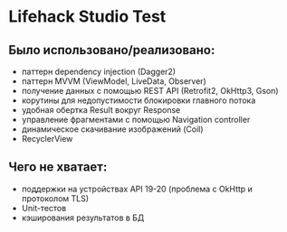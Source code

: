 # Lifehack Studio Test

## Было использовано/реализовано:
* паттерн dependency injection (Dagger2)
* паттерн MVVM (ViewModel, LiveData, Observer)
* получение данных с помощью REST API (Retrofit2, OkHttp3, Gson)
* корутины для недопустимости блокировки главного потока
* удобная обертка Result вокруг Response
* управление фрагментами с помощью Navigation controller
* динамическое скачивание изображений (Coil)
* RecyclerView

## Чего не хватает:
* поддержки на устройствах API 19-20 (проблема с OkHttp и протоколом TLS)
* Unit-тестов
* кэширования результатов в БД
